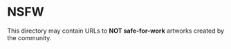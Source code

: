 # NSFW

This directory may contain URLs to **NOT safe-for-work** artworks created by the community.
